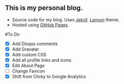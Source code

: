 ## This is my personal blog.

- Source code for my blog. Uses [Jekyll][Jekyll]. [Lanyon][Lanyon] theme.
- Hosted using [GitHub Pages][GitHub Pages].

[Jekyll]: http://jekyllrb.com/
[Lanyon]: https://github.com/poole/Lanyon/
[GitHub Pages]: https://pages.github.com/

#To Do

- [x] Add Disqus comments
- [x] Add Gravatar
- [x] Add custom CSS
- [x] Add all profile links and icons
- [x] Edit About Page
- [ ] Change Favicon
- [x] Shift from Clicky to Google Analytics
